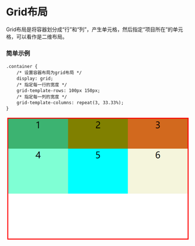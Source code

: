 # Grid布局

Grid布局是将容器划分成“行”和“列”，产生单元格，然后指定“项目所在”的单元格，可以看作是二维布局。

### 简单示例

```
.container {
    /* 设置容器布局为grid布局 */
    display: grid;
    /* 指定每一行的宽度 */
    grid-template-rows: 100px 150px;
    /* 指定每一列的宽度 */
    grid-template-columns: repeat(3, 33.33%);
}
```

![img.png](images/grid-simple-01.png)

